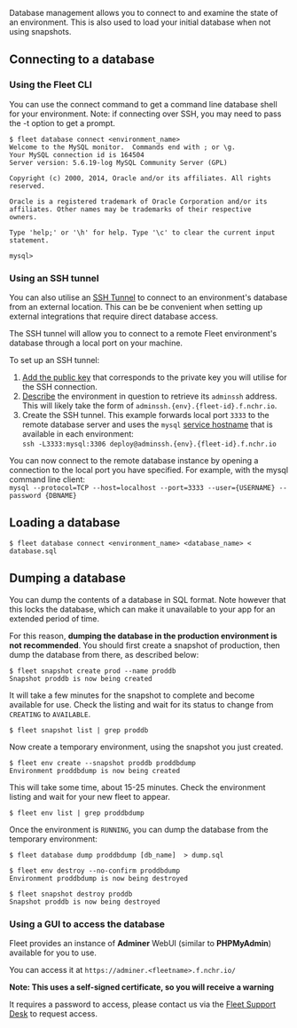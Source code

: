 Database management allows you to connect to and examine the state of an environment.
This is also used to load your initial database when not using snapshots.

## Connecting to a database

### Using the Fleet CLI

You can use the connect command to get a command line database shell for your environment.
Note: if connecting over SSH, you may need to pass the -t option to get a prompt.

```
$ fleet database connect <environment_name>
Welcome to the MySQL monitor.  Commands end with ; or \g.
Your MySQL connection id is 164504
Server version: 5.6.19-log MySQL Community Server (GPL)

Copyright (c) 2000, 2014, Oracle and/or its affiliates. All rights reserved.

Oracle is a registered trademark of Oracle Corporation and/or its
affiliates. Other names may be trademarks of their respective
owners.

Type 'help;' or '\h' for help. Type '\c' to clear the current input statement.

mysql>
```

### Using an SSH tunnel

You can also utilise an [SSH
Tunnel](https://en.wikipedia.org/wiki/Tunneling_protocol#Secure_Shell_tunneling)
to connect to an environment's database from an external location.  This can be
be convenient when setting up external integrations that require direct
database access.

The SSH tunnel will allow you to connect to a remote Fleet environment's
database through a local port on your machine.

To set up an SSH tunnel:

1. [Add the public key](manage-keys.md) that corresponds to the private key you
   will utilise for the SSH connection.
1. [Describe](manage-environments.md#describing-an-environment) the environment
   in question to retrieve its `adminssh` address.  This will likely take the
   form of `adminssh.{env}.{fleet-id}.f.nchr.io`.
1. Create the SSH tunnel.  This example forwards local port `3333` to the
   remote database server and uses the `mysql` [service
   hostname](../configuring-magento-for-fleet/service-hostnames.md) that is
   available in each environment:  
   `ssh -L3333:mysql:3306 deploy@adminssh.{env}.{fleet-id}.f.nchr.io`

You can now connect to the remote database instance by opening a connection to
the local port you have specified.  For example, with the mysql command line
client:  
`mysql --protocol=TCP --host=localhost --port=3333 --user={USERNAME} --password {DBNAME}`

## Loading a database

```
$ fleet database connect <environment_name> <database_name> < database.sql
```

## Dumping a database

You can dump the contents of a database in SQL format. Note however that this
locks the database, which can make it unavailable to your app for an extended
period of time.

For this reason, **dumping the database in the production environment is not
recommended**. You should first create a snapshot of production, then dump the
database from there, as described below:

```
$ fleet snapshot create prod --name proddb
Snapshot proddb is now being created
```

It will take a few minutes for the snapshot to complete and become available
for use. Check the listing and wait for its status to change from `CREATING` to
`AVAILABLE`.

```
$ fleet snapshot list | grep proddb
```

Now create a temporary environment, using the snapshot you just created.
```
$ fleet env create --snapshot proddb proddbdump
Environment proddbdump is now being created
```

This will take some time, about 15-25 minutes. Check the environment listing
and wait for your new fleet to appear.

```
$ fleet env list | grep proddbdump
```

Once the environment is `RUNNING`, you can dump the database from the temporary
environment:

```
$ fleet database dump proddbdump [db_name]  > dump.sql

$ fleet env destroy --no-confirm proddbdump
Environment proddbdump is now being destroyed

$ fleet snapshot destroy proddb
Snapshot proddb is now being destroyed
```

### Using a GUI to access the database

Fleet provides an instance of **Adminer** WebUI (similar to **PHPMyAdmin**)
available for you to use.

You can access it at `https://adminer.<fleetname>.f.nchr.io/`

**Note: This uses a self-signed certificate, so you will receive a warning**

It requires a password to access, please contact us via the [Fleet Support Desk](http://support.anchorfleet.com)
to request access.
